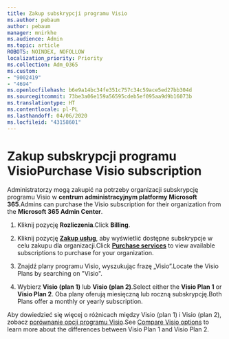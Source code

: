 ```yaml
---
title: Zakup subskrypcji programu Visio
ms.author: pebaum
author: pebaum
manager: mnirkhe
ms.audience: Admin
ms.topic: article
ROBOTS: NOINDEX, NOFOLLOW
localization_priority: Priority
ms.collection: Adm_O365
ms.custom:
- "9002419"
- "4694"
ms.openlocfilehash: b6e9a14bc34fe351c757c34c59ace5ed27bb304d
ms.sourcegitcommit: 73be3a06e159a56595cdeb5ef095aa9d9b16073b
ms.translationtype: HT
ms.contentlocale: pl-PL
ms.lasthandoff: 04/06/2020
ms.locfileid: "43158601"
---
```

# <a name="purchase-visio-subscription"></a><span data-ttu-id="734b5-102">Zakup subskrypcji programu Visio</span><span class="sxs-lookup"><span data-stu-id="734b5-102">Purchase Visio subscription</span></span>

<span data-ttu-id="734b5-103">Administratorzy mogą zakupić na potrzeby organizacji subskrypcję programu Visio w **centrum administracyjnym platformy Microsoft 365**.</span><span class="sxs-lookup"><span data-stu-id="734b5-103">Admins can purchase the Visio subscription for their organization from the **Microsoft 365 Admin Center**.</span></span>

1. <span data-ttu-id="734b5-104">Kliknij pozycję **Rozliczenia**.</span><span class="sxs-lookup"><span data-stu-id="734b5-104">Click **Billing**.</span></span>

2. <span data-ttu-id="734b5-105">Kliknij pozycję **[Zakup usług](https://admin.microsoft.com/AdminPortal/Home?adminportal=1&msCV=%2BbOQtMNsz0ei8f5z.0.36#/catalog)**, aby wyświetlić dostępne subskrypcje w celu zakupu dla organizacji.</span><span class="sxs-lookup"><span data-stu-id="734b5-105">Click **[Purchase services](https://admin.microsoft.com/AdminPortal/Home?adminportal=1&msCV=%2BbOQtMNsz0ei8f5z.0.36#/catalog)** to view available subscriptions to purchase for your organization.</span></span>

3. <span data-ttu-id="734b5-106">Znajdź plany programu Visio, wyszukując frazę „Visio”.</span><span class="sxs-lookup"><span data-stu-id="734b5-106">Locate the Visio Plans by searching on "Visio".</span></span>

4. <span data-ttu-id="734b5-107">Wybierz **Visio (plan 1)** lub **Visio (plan 2)**.</span><span class="sxs-lookup"><span data-stu-id="734b5-107">Select either the **Visio Plan 1** or **Visio Plan 2**.</span></span> <span data-ttu-id="734b5-108">Oba plany oferują miesięczną lub roczną subskrypcję.</span><span class="sxs-lookup"><span data-stu-id="734b5-108">Both Plans offer a monthly or yearly subscription.</span></span>

<span data-ttu-id="734b5-109">Aby dowiedzieć się więcej o różnicach między Visio (plan 1) i Visio (plan 2), zobacz [porównanie opcji programu Visio](https://products.office.com/Visio/microsoft-visio-plans-and-pricing-compare-visio-options).</span><span class="sxs-lookup"><span data-stu-id="734b5-109">See [Compare Visio options](https://products.office.com/Visio/microsoft-visio-plans-and-pricing-compare-visio-options) to learn more about the differences between Visio Plan 1 and Visio Plan 2.</span></span> 
